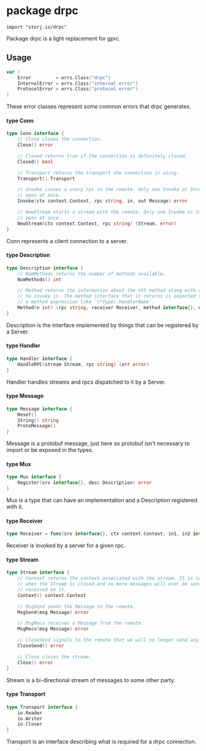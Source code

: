 # package drpc

`import "storj.io/drpc"`

Package drpc is a light replacement for gprc.

## Usage

```go
var (
	Error         = errs.Class("drpc")
	InternalError = errs.Class("internal error")
	ProtocolError = errs.Class("protocol error")
)
```
These error classes represent some common errors that drpc generates.

#### type Conn

```go
type Conn interface {
	// Close closes the connection.
	Close() error

	// Closed returns true if the connection is definitely closed.
	Closed() bool

	// Transport returns the transport the connection is using.
	Transport() Transport

	// Invoke issues a unary rpc to the remote. Only one Invoke or Stream may be
	// open at once.
	Invoke(ctx context.Context, rpc string, in, out Message) error

	// NewStream starts a stream with the remote. Only one Invoke or Stream may be
	// open at once.
	NewStream(ctx context.Context, rpc string) (Stream, error)
}
```

Conn represents a client connection to a server.

#### type Description

```go
type Description interface {
	// NumMethods returns the number of methods available.
	NumMethods() int

	// Method returns the information about the nth method along with a handler
	// to invoke it. The method interface that it returns is expected to be
	// a method expression like `(*Type).HandlerName`.
	Method(n int) (rpc string, receiver Receiver, method interface{}, ok bool)
}
```

Description is the interface implemented by things that can be registered by a
Server.

#### type Handler

```go
type Handler interface {
	HandleRPC(stream Stream, rpc string) (err error)
}
```

Handler handles streams and rpcs dispatched to it by a Server.

#### type Message

```go
type Message interface {
	Reset()
	String() string
	ProtoMessage()
}
```

Message is a protobuf message, just here so protobuf isn't necessary to import
or be exposed in the types.

#### type Mux

```go
type Mux interface {
	Register(srv interface{}, desc Description) error
}
```

Mux is a type that can have an implementation and a Description registered with
it.

#### type Receiver

```go
type Receiver = func(srv interface{}, ctx context.Context, in1, in2 interface{}) (out Message, err error)
```

Receiver is invoked by a server for a given rpc.

#### type Stream

```go
type Stream interface {
	// Context returns the context associated with the stream. It is canceled
	// when the Stream is closed and no more messages will ever be sent or
	// received on it.
	Context() context.Context

	// MsgSend sends the Message to the remote.
	MsgSend(msg Message) error

	// MsgRecv receives a Message from the remote.
	MsgRecv(msg Message) error

	// CloseSend signals to the remote that we will no longer send any messages.
	CloseSend() error

	// Close closes the stream.
	Close() error
}
```

Stream is a bi-directional stream of messages to some other party.

#### type Transport

```go
type Transport interface {
	io.Reader
	io.Writer
	io.Closer
}
```

Transport is an interface describing what is required for a drpc connection.
